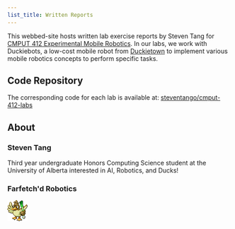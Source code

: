 ```yaml
---
list_title: Written Reports
---
```


This webbed-site hosts written lab exercise reports by Steven Tang for
[CMPUT 412 Experimental
Mobile Robotics](https://apps.ualberta.ca/catalogue/archive/course/cmput/412/1820).
In our labs, we work with Duckiebots, a low-cost mobile robot from
[Duckietown](https://www.duckietown.org/) to implement various mobile robotics
concepts to perform specific tasks.

## Code Repository

The corresponding code for each lab is available at:
[steventango/cmput-412-labs](https://github.com/steventango/cmput-412-labs/)

## About

### **Steven Tang**

Third year undergraduate Honors Computing Science student at the University of
Alberta interested in AI, Robotics, and Ducks!

### **Farfetch'd Robotics**

[![Farfetch'd](/images/farfetchd.gif)](https://pokemondb.net/pokedex/farfetchd)
